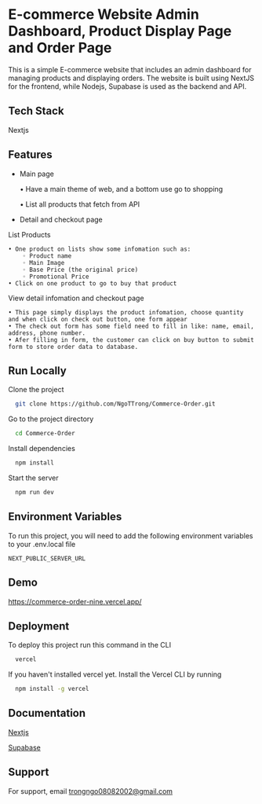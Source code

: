 # E-commerce Website Admin Dashboard, Product Display Page and Order Page

This is a simple E-commerce website that includes an admin dashboard for managing products and displaying orders. The website is built using NextJS for the frontend, while Nodejs, Supabase is used as the backend and API.

## Tech Stack

Nextjs

## Features
- Main page

    • Have a main theme of web, and a bottom use go to shopping
        
    • List all products that fetch from API

- Detail and checkout page

List Products

    • One product on lists show some infomation such as:
        ◦ Product name
        ◦ Main Image
        ◦ Base Price (the original price)
        ◦ Promotional Price
    • Click on one product to go to buy that product

View detail infomation and checkout page

    • This page simply displays the product infomation, choose quantity and when click on check out button, one form appear
    • The check out form has some field need to fill in like: name, email, address, phone number.
    • Afer filling in form, the customer can click on buy button to submit form to store order data to database.


## Run Locally

Clone the project

```bash
  git clone https://github.com/NgoTTrong/Commerce-Order.git
```

Go to the project directory

```bash
  cd Commerce-Order
```

Install dependencies

```bash
  npm install
```

Start the server

```bash
  npm run dev
```

## Environment Variables

To run this project, you will need to add the following environment variables to your .env.local file

`NEXT_PUBLIC_SERVER_URL`

## Demo

https://commerce-order-nine.vercel.app/

## Deployment

To deploy this project run this command in the CLI

```bash
  vercel
```

If you haven't installed vercel yet. Install the Vercel CLI by running

```bash
  npm install -g vercel
```

## Documentation

[Nextjs](https://nextjs.org/docs)

[Supabase](https://supabase.com/docs)

## Support

For support, email trongngo08082002@gmail.com
